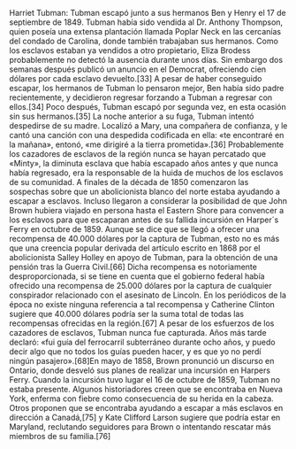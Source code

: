 Harriet Tubman: Tubman escapó junto a sus hermanos Ben y Henry el 17 de septiembre de 1849. Tubman había sido vendida al Dr. Anthony Thompson, quien poseía una extensa plantación llamada Poplar Neck en las cercanías del condado de Carolina, donde también trabajaban sus hermanos. Como los esclavos estaban ya vendidos a otro propietario, Eliza Brodess probablemente no detectó la ausencia durante unos días. Sin embargo dos semanas después publicó un anuncio en el Democrat, ofreciendo cien dólares por cada esclavo devuelto.[33]​ A pesar de haber conseguido escapar, los hermanos de Tubman lo pensaron mejor, Ben había sido padre recientemente, y decidieron regresar forzando a Tubman a regresar con ellos.[34]​ Poco después, Tubman escapó por segunda vez, en esta ocasión sin sus hermanos.[35]​ La noche anterior a su fuga, Tubman intentó despedirse de su madre. Localizó a Mary, una compañera de confianza, y le cantó una canción con una despedida codificada en ella: «te encontraré en la mañana», entonó, «me dirigiré a la tierra prometida».[36]​ Probablemente los cazadores de esclavos de la región nunca se hayan percatado que «Minty», la diminuta esclava que había escapado años antes y que nunca había regresado, era la responsable de la huida de muchos de los esclavos de su comunidad. A finales de la década de 1850 comenzaron las sospechas sobre que un abolicionista blanco del norte estaba ayudando a escapar a esclavos. Incluso llegaron a considerar la posibilidad de que John Brown hubiera viajado en persona hasta el Eastern Shore para convencer a los esclavos para que escaparan antes de su fallida incursión en Harper´s Ferry en octubre de 1859. Aunque se dice que se llegó a ofrecer una recompensa de 40.000 dólares por la captura de Tubman, esto no es más que una creencia popular derivada del artículo escrito en 1868 por el abolicionista Salley Holley en apoyo de Tubman, para la obtención de una pensión tras la Guerra Civil.[66]​ Dicha recompensa es notoriamente desproporcionada, si se tiene en cuenta que el gobierno federal había ofrecido una recompensa de 25.000 dólares por la captura de cualquier conspirador relacionado con el asesinato de Lincoln. En los periódicos de la época no existe ninguna referencia a tal recompensa y Catherine Clinton sugiere que 40.000 dólares podría ser la suma total de todas las recompensas ofrecidas en la región.[67]​ A pesar de los esfuerzos de los cazadores de esclavos, Tubman nunca fue capturada. Años más tarde declaró: «fui guía del ferrocarril subterráneo durante ocho años, y puedo decir algo que no todos los guías pueden hacer, y es que yo no perdí ningún pasajero».[68]​ En mayo de 1858, Brown pronunció un discurso en Ontario, donde desveló sus planes de realizar una incursión en Harpers Ferry. Cuando la incursión tuvo lugar el 16 de octubre de 1859, Tubman no estaba presente. Algunos historiadores creen que se encontraba en Nueva York, enferma con fiebre como consecuencia de su herida en la cabeza. Otros proponen que se encontraba ayudando a escapar a más esclavos en dirección a Canadá,[75]​ y Kate Clifford Larson sugiere que podría estar en Maryland, reclutando seguidores para Brown o intentando rescatar más miembros de su familia.[76]​
